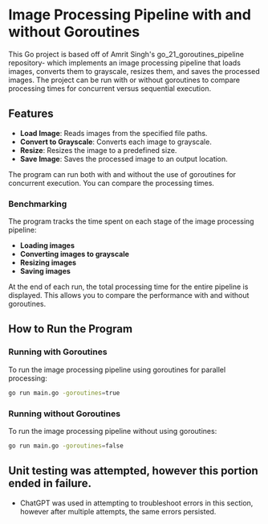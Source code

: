 # Image Processing Pipeline with and without Goroutines

This Go project is based off of Amrit Singh's go_21_goroutines_pipeline repository- which implements an image processing pipeline that loads images, converts them to grayscale, resizes them, and saves the processed images. The project can be run with or without goroutines to compare processing times for concurrent versus sequential execution.

## Features

- **Load Image**: Reads images from the specified file paths.
- **Convert to Grayscale**: Converts each image to grayscale.
- **Resize**: Resizes the image to a predefined size.
- **Save Image**: Saves the processed image to an output location.

The program can run both with and without the use of goroutines for concurrent execution. You can compare the processing times.

### Benchmarking
The program tracks the time spent on each stage of the image processing pipeline:
- **Loading images**
- **Converting images to grayscale**
- **Resizing images**
- **Saving images**

At the end of each run, the total processing time for the entire pipeline is displayed. This allows you to compare the performance with and without goroutines.

## How to Run the Program

### Running with Goroutines

To run the image processing pipeline using goroutines for parallel processing:

```bash
go run main.go -goroutines=true
```

### Running without Goroutines

To run the image processing pipeline without using goroutines:

```bash
go run main.go -goroutines=false
```

## Unit testing was attempted, however this portion ended in failure.
- ChatGPT was used in attempting to troubleshoot errors in this section, however after multiple attempts, the same errors persisted.
